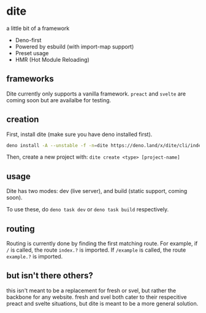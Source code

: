 # dite

a little bit of a framework

- Deno-first
- Powered by esbuild (with import-map support)
- Preset usage
- HMR (Hot Module Reloading)

## frameworks

Dite currently only supports a vanilla framework. `preact` and `svelte` are
coming soon but are availalbe for testing.

## creation

First, install dite (make sure you have deno installed first).

```bash
deno install -A --unstable -f -n=dite https://deno.land/x/dite/cli/index.ts
```

Then, create a new project with: `dite create <type> [project-name]`

## usage

Dite has two modes: dev (live server), and build (static support, coming soon).

To use these, do `deno task dev` or `deno task build` respectively.

## routing

Routing is currently done by finding the first matching route. For example, if
`/` is called, the route `index.?` is imported. If `/example` is called, the
route `example.?` is imported.

## but isn't there others?

this isn't meant to be a replacement for fresh or svel, but rather the backbone
for any website. fresh and svel both cater to their respecitive preact and
svelte situations, but dite is meant to be a more general solution.
